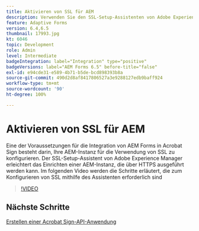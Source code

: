 ```yaml
---
title: Aktivieren von SSL für AEM
description: Verwenden Sie den SSL-Setup-Assistenten von Adobe Experience Manager, um eine AEM-Instanz einzurichten, die über HTTPS ausgeführt wird.
feature: Adaptive Forms
version: 6.4,6.5
thumbnail: 17993.jpg
kt: 6046
topic: Development
role: Admin
level: Intermediate
badgeIntegration: label="Integration" type="positive"
badgeVersions: label="AEM Forms 6.5" before-title="false"
exl-id: e94cde31-e589-4b71-b5de-bcd898393b8a
source-git-commit: 490d2d8af8417806527a3e9288127edb9baff924
workflow-type: tm+mt
source-wordcount: '90'
ht-degree: 100%

---
```


# Aktivieren von SSL für AEM

Eine der Voraussetzungen für die Integration von AEM Forms in Acrobat Sign besteht darin, Ihre AEM-Instanz für die Verwendung von SSL zu konfigurieren. Der SSL-Setup-Assistent von Adobe Experience Manager erleichtert das Einrichten einer AEM-Instanz, die über HTTPS ausgeführt werden kann.
Im folgenden Video werden die Schritte erläutert, die zum Konfigurieren von SSL mithilfe des Assistenten erforderlich sind

>[!VIDEO](https://video.tv.adobe.com/v/17993?learn=on)

## Nächste Schritte

[Erstellen einer Acrobat Sign-API-Anwendung](./create-adobe-sign-api-application.md)

